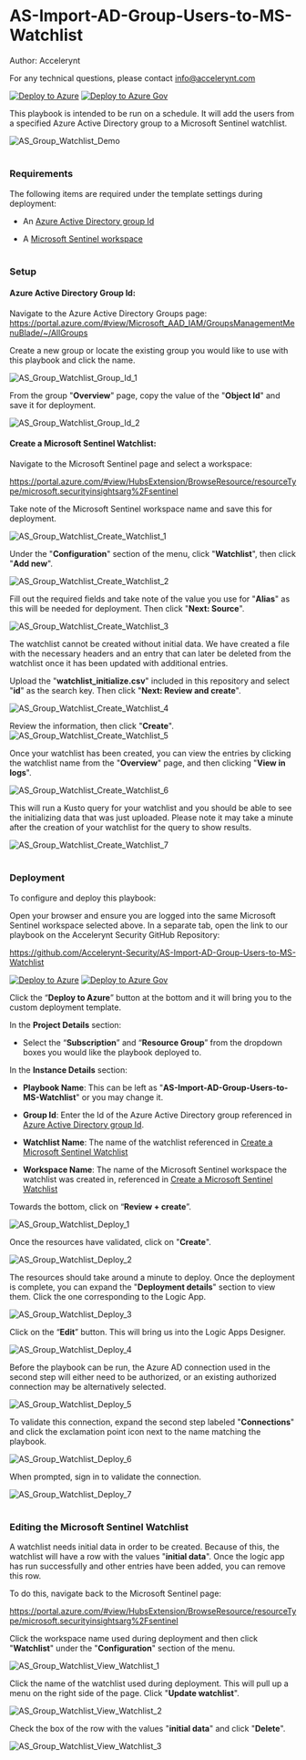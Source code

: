 # AS-Import-AD-Group-Users-to-MS-Watchlist

Author: Accelerynt

For any technical questions, please contact info@accelerynt.com  

[![Deploy to Azure](https://aka.ms/deploytoazurebutton)](https://portal.azure.com/#create/Microsoft.Template/uri/https%3A%2F%2Fraw.githubusercontent.com%2FAccelerynt-Security%2FAS-Import-AD-Group-Users-to-MS-Watchlist%2Fmain%2Fazuredeploy.json)
[![Deploy to Azure Gov](https://aka.ms/deploytoazuregovbutton)](https://portal.azure.us/#create/Microsoft.Template/uri/https%3A%2F%2Fraw.githubusercontent.com%2FAccelerynt-Security%2FAS-Import-AD-Group-Users-to-MS-Watchlist%2Fmain%2Fazuredeploy.json)       

This playbook is intended to be run on a schedule. It will add the users from a specified Azure Active Directory group to a Microsoft Sentinel watchlist.

![AS_Group_Watchlist_Demo](Images/AS_Group_Watchlist_Demo.png)

#
### Requirements

The following items are required under the template settings during deployment: 

* An [Azure Active Directory group Id](https://github.com/Accelerynt-Security/AS-Import-AD-Group-Users-to-MS-Watchlist#azure-active-directory-group-id)

* A [Microsoft Sentinel workspace](https://github.com/Accelerynt-Security/AS-Import-AD-Group-Users-to-MS-Watchlist#create-a-microsoft-sentinel-watchlist)

# 
### Setup

#### Azure Active Directory Group Id:

Navigate to the Azure Active Directory Groups page: 
https://portal.azure.com/#view/Microsoft_AAD_IAM/GroupsManagementMenuBlade/~/AllGroups

Create a new group or locate the existing group you would like to use with this playbook and click the name.

![AS_Group_Watchlist_Group_Id_1](Images/AS_Group_Watchlist_Group_Id_1.png)

From the group "**Overview**" page, copy the value of the "**Object Id**" and save it for deployment.

![AS_Group_Watchlist_Group_Id_2](Images/AS_Group_Watchlist_Group_Id_2.png)

#### Create a Microsoft Sentinel Watchlist:

Navigate to the Microsoft Sentinel page and select a workspace:

https://portal.azure.com/#view/HubsExtension/BrowseResource/resourceType/microsoft.securityinsightsarg%2Fsentinel

Take note of the Microsoft Sentinel workspace name and save this for deployment.

![AS_Group_Watchlist_Create_Watchlist_1](Images/AS_Group_Watchlist_Create_Watchlist_1.png)

Under the "**Configuration**" section of the menu, click "**Watchlist**", then click "**Add new**".

![AS_Group_Watchlist_Create_Watchlist_2](Images/AS_Group_Watchlist_Create_Watchlist_2.png)

Fill out the required fields and take note of the value you use for "**Alias**" as this will be needed for deployment. Then click "**Next: Source**".

![AS_Group_Watchlist_Create_Watchlist_3](Images/AS_Group_Watchlist_Create_Watchlist_3.png)

The watchlist cannot be created without initial data. We have created a file with the necessary headers and an entry that can later be deleted from the watchlist once it has been updated with additional entries.

Upload the "**watchlist_initialize.csv**" included in this repository and select "**id**" as the search key. Then click "**Next: Review and create**".

![AS_Group_Watchlist_Create_Watchlist_4](Images/AS_Group_Watchlist_Create_Watchlist_4.png)

Review the information, then click "**Create**".
![AS_Group_Watchlist_Create_Watchlist_5](Images/AS_Group_Watchlist_Create_Watchlist_5.png)

Once your watchlist has been created, you can view the entries by clicking the watchlist name from the "**Overview**" page, and then clicking "**View in logs**".

![AS_Group_Watchlist_Create_Watchlist_6](Images/AS_Group_Watchlist_Create_Watchlist_6.png)

This will run a Kusto query for your watchlist and you should be able to see the initializing data that was just uploaded. Please note it may take a minute after the creation of your watchlist for the query to show results.

![AS_Group_Watchlist_Create_Watchlist_7](Images/AS_Group_Watchlist_Create_Watchlist_7.png)

#
### Deployment                                                                                                         
                                                                                                        
To configure and deploy this playbook:
 
Open your browser and ensure you are logged into the same Microsoft Sentinel workspace selected above. In a separate tab, open the link to our playbook on the Accelerynt Security GitHub Repository:

https://github.com/Accelerynt-Security/AS-Import-AD-Group-Users-to-MS-Watchlist

[![Deploy to Azure](https://aka.ms/deploytoazurebutton)](https://portal.azure.com/#create/Microsoft.Template/uri/https%3A%2F%2Fraw.githubusercontent.com%2FAccelerynt-Security%2FAS-Import-AD-Group-Users-to-MS-Watchlist%2Fmain%2Fazuredeploy.json)
[![Deploy to Azure Gov](https://aka.ms/deploytoazuregovbutton)](https://portal.azure.us/#create/Microsoft.Template/uri/https%3A%2F%2Fraw.githubusercontent.com%2FAccelerynt-Security%2FAS-Import-AD-Group-Users-to-MS-Watchlist%2Fmain%2Fazuredeploy.json)                                             

Click the “**Deploy to Azure**” button at the bottom and it will bring you to the custom deployment template.

In the **Project Details** section:

* Select the “**Subscription**” and “**Resource Group**” from the dropdown boxes you would like the playbook deployed to.  

In the **Instance Details** section:   

* **Playbook Name**: This can be left as "**AS-Import-AD-Group-Users-to-MS-Watchlist**" or you may change it.  

* **Group Id**: Enter the Id of the Azure Active Directory group referenced in [Azure Active Directory group Id](https://github.com/Accelerynt-Security/AS-Import-AD-Group-Users-to-MS-Watchlist#azure-active-directory-group-id).

* **Watchlist Name**: The name of the watchlist referenced in [Create a Microsoft Sentinel Watchlist](https://github.com/Accelerynt-Security/AS-Import-AD-Group-Users-to-MS-Watchlist#create-a-microsoft-sentinel-watchlist)

* **Workspace Name**: The name of the Microsoft Sentinel workspace the watchlist was created in, referenced in [Create a Microsoft Sentinel Watchlist](https://github.com/Accelerynt-Security/AS-Import-AD-Group-Users-to-MS-Watchlist#create-a-microsoft-sentinel-watchlist)

Towards the bottom, click on “**Review + create**”. 

![AS_Group_Watchlist_Deploy_1](Images/AS_Group_Watchlist_Deploy_1.png)

Once the resources have validated, click on "**Create**".

![AS_Group_Watchlist_Deploy_2](Images/AS_Group_Watchlist_Deploy_2.png)

The resources should take around a minute to deploy. Once the deployment is complete, you can expand the "**Deployment details**" section to view them.
Click the one corresponding to the Logic App.

![AS_Group_Watchlist_Deploy_3](Images/AS_Group_Watchlist_Deploy_3.png)

Click on the “**Edit**” button. This will bring us into the Logic Apps Designer.

![AS_Group_Watchlist_Deploy_4](Images/AS_Group_Watchlist_Deploy_4.png)

Before the playbook can be run, the Azure AD connection used in the second step will either need to be authorized, or an existing authorized connection may be alternatively selected.  

![AS_Group_Watchlist_Deploy_5](Images/AS_Group_Watchlist_Deploy_5.png)

To validate this connection, expand the second step labeled "**Connections**" and click the exclamation point icon next to the name matching the playbook.
                                                                                                
![AS_Group_Watchlist_Deploy_6](Images/AS_Group_Watchlist_Deploy_6.png)

When prompted, sign in to validate the connection.                                                                                                
                                                                                                
![AS_Group_Watchlist_Deploy_7](Images/AS_Group_Watchlist_Deploy_7.png)

# 
### Editing the Microsoft Sentinel Watchlist

A watchlist needs initial data in order to be created. Because of this, the watchlist will have a row with the values "**initial data**". Once the logic app has run successfully and other entries have been added, you can remove this row.

To do this, navigate back to the Microsoft Sentinel page:

https://portal.azure.com/#view/HubsExtension/BrowseResource/resourceType/microsoft.securityinsightsarg%2Fsentinel

Click the workspace name used during deployment and then click "**Watchlist**" under the "**Configuration**" section of the menu.

![AS_Group_Watchlist_View_Watchlist_1](Images/AS_Group_Watchlist_View_Watchlist_1.png)

Click the name of the watchlist used during deployment. This will pull up a menu on the right side of the page. Click "**Update watchlist**".

![AS_Group_Watchlist_View_Watchlist_2](Images/AS_Group_Watchlist_View_Watchlist_2.png)

Check the box of the row with the values "**initial data**" and click "**Delete**".

![AS_Group_Watchlist_View_Watchlist_3](Images/AS_Group_Watchlist_View_Watchlist_3.png)
